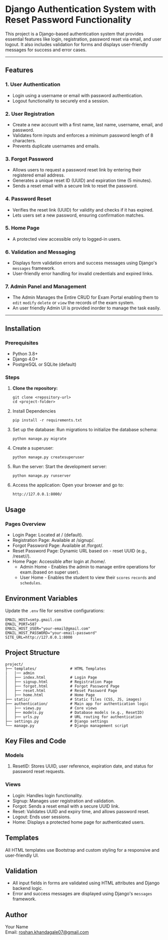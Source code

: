 # Django Authentication System with Reset Password Functionality

This project is a Django-based authentication system that provides essential features like login, registration, password reset via email, and user logout. It also includes validation for forms and displays user-friendly messages for success and error cases.

---

## Features

### 1. **User Authentication**

- Login using a username or email with password authentication.
- Logout functionality to securely end a session.

### 2. **User Registration**

- Create a new account with a first name, last name, username, email, and password.
- Validates form inputs and enforces a minimum password length of 8 characters.
- Prevents duplicate usernames and emails.

### 3. **Forgot Password**

- Allows users to request a password reset link by entering their registered email address.
- Generates a unique reset ID (UUID) and expiration time (5 minutes).
- Sends a reset email with a secure link to reset the password.

### 4. **Password Reset**

- Verifies the reset link (UUID) for validity and checks if it has expired.
- Lets users set a new password, ensuring confirmation matches.

### 5. **Home Page**

- A protected view accessible only to logged-in users.

### 6. **Validation and Messaging**

- Displays form validation errors and success messages using Django's `messages` framework.
- User-friendly error handling for invalid credentials and expired links.

### 7. **Admin Panel and Management**

- The Admin Manages the Entire CRUD for Exam Portal enabling them to `edit` `modify` `delete` or `view` the records of the exam system.
- An user friendly Admin UI is provided inorder to manage the task easily.

---

## Installation

### Prerequisites

- Python 3.8+
- Django 4.0+
- PostgreSQL or SQLite (default)

### Steps

1.  **Clone the repository:**

    ```
    git clone <repository-url>
    cd <project-folder>
    ```

2.  Install Dependencies

    ```
    pip install -r requirements.txt
    ```

3.  Set up the database: Run migrations to initialize the database schema:

    ```
    python manage.py migrate
    ```

4.  Create a superuser:

    ```
    python manage.py createsuperuser
    ```

5.  Run the server: Start the development server:

    ```
    python manage.py runserver
    ```

6.  Access the application: Open your browser and go to:

    ```
    http://127.0.0.1:8000/
    ```

## Usage

### Pages Overview

- Login Page: Located at / (default).
- Registration Page: Available at /signup/.
- Forgot Password Page: Available at /forgot/.
- Reset Password Page: Dynamic URL based on - reset UUID (e.g., /reset/<uuid>/).
- Home Page: Accessible after login at /home/.
  - Admin Home - Enables the admin to manage entire operations for exam.(based on super user).
  - User Home - Enables the student to view their `scores` `records` and `schedules`.

## Environment Variables

Update the `.env` file for sensitive configurations:

```
EMAIL_HOST=smtp.gmail.com
EMAIL_PORT=587
EMAIL_HOST_USER="your-email@gmail.com"
EMAIL_HOST_PASSWORD="your-email-password"
SITE_URL=http://127.0.0.1:8000

```

## Project Structure

```
project/
├── templates/               # HTML Templates
|   |── admin
│   ├── index.html           # Login Page
│   ├── signup.html          # Registration Page
│   ├── forgot.html          # Forgot Password Page
│   ├── reset.html           # Reset Password Page
│   ├── home.html            # Home Page
├── static/                  # Static files (CSS, JS, images)
├── authentication/          # Main app for authentication logic
│   ├── views.py             # Core views
│   ├── models.py            # Database models (e.g., ResetID)
│   ├── urls.py              # URL routing for authentication
├── settings.py              # Django settings
└── manage.py                # Django management script
```

## Key Files and Code

### Models

1. ResetID: Stores UUID, user reference, expiration date, and status for password reset requests.

### Views

- Login: Handles login functionality.
- Signup: Manages user registration and validation.
- Forgot: Sends a reset email with a secure UUID link.
- Reset: Validates UUID and expiry time, and allows password reset.
- Logout: Ends user sessions.
- Home: Displays a protected home page for authenticated users.

## Templates

All HTML templates use Bootstrap and custom styling for a responsive and user-friendly UI.

## Validation

- All input fields in forms are validated using HTML attributes and Django backend logic.
- Error and success messages are displayed using Django's `messages` framework.

## Author

Your Name<br>
Email: roshan.khandagale07@gmail.com
